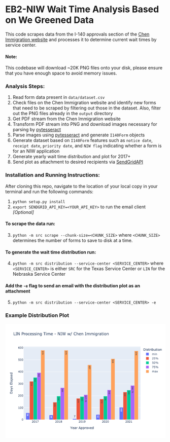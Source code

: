 # EB2-NIW Wait Time Analysis Based on We Greened Data

This code scrapes data from the I-140 approvals section of the [Chen Immigration website](https://www.wegreened.com/eb1_niw_approvals) and processes it to determine current wait times by service center.

#### Note:

This codebase will download ~20K PNG files onto your disk, please ensure that you have enough space to avoid memory issues.  

### Analysis Steps:

1. Read form data present in `data/dataset.csv`
2. Check files on the Chen Immigration website and identify new forms that need to be scraped by filtering out those in the dataset. Also, filter out the PNG files already in the `output` directory
3. Get PDF stream from the Chen Immigration website
4. Transform PDF stream into PNG and download images necessary for parsing by [pytesseract](https://pypi.org/project/pytesseract/)
5. Parse images using [pytesseract](https://pypi.org/project/pytesseract/) and generate `I140Form` objects
6. Generate dataset based on `I140Form` features such as `notice date`, `receipt date`, `priority date`, and `NIW flag` indicating whether a form is for an NIW application
7. Generate yearly wait time distribution and plot for 2017+
8. Send plot as attachment to desired recipients via [SendGridAPI](https://sendgrid.com/)

### Installation and Running Instructions:
After cloning this repo, navigate to the location of your local copy in your terminal and run the following commands:
1. `python setup.py install`
2. `export SENDGRID_API_KEY=<YOUR_API_KEY>` to run the email client _[Optional]_

#### To scrape the data run:
3. `python -m src scrape --chunk-size=<CHUNK_SIZE>` where `<CHUNK_SIZE>` determines the number of forms to save to disk at a time.
#### To generate the wait time distribution run:
4. `python -m src distribution --service-center <SERVICE_CENTER>` where `<SERVICE_CENTER>` is either `SRC` for the Texas Service Center or `LIN` for the Nebraska Service Center
#### Add the `-e` flag to send an email with the distribution plot as an attachment
5. `python -m src distribution --service-center <SERVICE_CENTER> -e`

### Example Distribution Plot
<img src="./src/images/LIN_processing_time.png"/>
